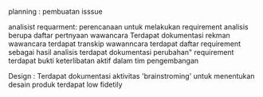 planning :
pembuatan isssue

analisist requarment:
perencanaan untuk melakukan requirement analisis berupa daftar pertnyaan wawancara
Terdapat dokumentasi rekman wawancara
terdapat transkip wawanncara
terdapat daftar requirement sebagai hasil analisis
terdapat dokumentasi perubahan" requirement
terdapat bukti keterlibatan aktif dalam tim pengembangan

Design :
Terdapat dokumentasi aktivitas 'brainstroming' untuk menentukan desain produk
terdapat low fidetily
